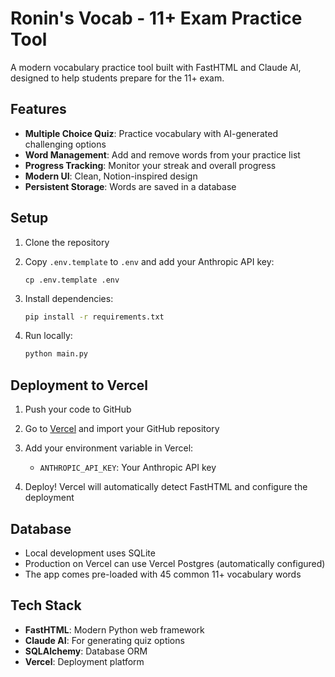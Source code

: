 # Ronin's Vocab - 11+ Exam Practice Tool

A modern vocabulary practice tool built with FastHTML and Claude AI, designed to help students prepare for the 11+ exam.

## Features

- **Multiple Choice Quiz**: Practice vocabulary with AI-generated challenging options
- **Word Management**: Add and remove words from your practice list
- **Progress Tracking**: Monitor your streak and overall progress
- **Modern UI**: Clean, Notion-inspired design
- **Persistent Storage**: Words are saved in a database

## Setup

1. Clone the repository
2. Copy `.env.template` to `.env` and add your Anthropic API key:
   ```
   cp .env.template .env
   ```

3. Install dependencies:
   ```bash
   pip install -r requirements.txt
   ```

4. Run locally:
   ```bash
   python main.py
   ```

## Deployment to Vercel

1. Push your code to GitHub

2. Go to [Vercel](https://vercel.com) and import your GitHub repository

3. Add your environment variable in Vercel:
   - `ANTHROPIC_API_KEY`: Your Anthropic API key

4. Deploy! Vercel will automatically detect FastHTML and configure the deployment

## Database

- Local development uses SQLite
- Production on Vercel can use Vercel Postgres (automatically configured)
- The app comes pre-loaded with 45 common 11+ vocabulary words

## Tech Stack

- **FastHTML**: Modern Python web framework
- **Claude AI**: For generating quiz options
- **SQLAlchemy**: Database ORM
- **Vercel**: Deployment platform